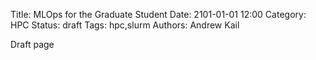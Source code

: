 Title: MLOps for the Graduate Student
Date: 2101-01-01 12:00
Category: HPC
Status: draft
Tags: hpc,slurm
Authors: Andrew Kail

Draft page
